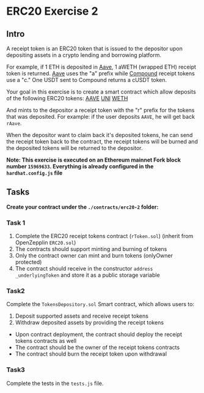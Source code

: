 # ERC20 Exercise 2

## Intro

A receipt token is an ERC20 token that is issued to the depositor upon depositing assets in a crypto lending and borrowing platform.

For example, if 1 ETH is deposited in [Aave](https://aave.com/), 1 aWETH (wrapped ETH) receipt token is returned. [Aave](https://aave.com/) uses the "a" prefix while [Compound](https://compound.finance/) receipt tokens use a "c." One USDT sent to Compound returns a cUSDT token.

Your goal in this exercise is to create a smart contract which allow deposits of the following ERC20 tokens:
[AAVE](https://etherscan.io/token/0x7fc66500c84a76ad7e9c93437bfc5ac33e2ddae9)
[UNI](https://etherscan.io/token/0x1f9840a85d5af5bf1d1762f925bdaddc4201f984)
[WETH](https://etherscan.io/token/0xc02aaa39b223fe8d0a0e5c4f27ead9083c756cc2)

And mints to the depositor a receipt token with the "r" prefix for the tokens that was deposited.
For example: if the user deposits `AAVE`, he will get back `rAave`.

When the depositor want to claim back it's deposited tokens, he can send the receipt token back to the contract, the receipt tokens will be burned and the deposited tokens will be returned to the depositor.

**Note: This exercise is executed on an Ethereum mainnet Fork block number `15969633`. Everything is already configured in the `hardhat.config.js` file**

## Tasks

**Create your contract under the `./contracts/erc20-2` folder:**

### Task 1

1. Complete the ERC20 receipt tokens contract (`rToken.sol`) (inherit from OpenZepplin `ERC20.sol`)
2. The contracts should support minting and burning of tokens
3. Only the contract owner can mint and burn tokens (onlyOwner protected)
4. The contract should receive in the constructor `address _underlyingToken` and store it as a public storage variable

### Task2

Complete the `TokensDepository.sol` Smart contract, which allows users to:

1. Deposit supported assets and receive receipt tokens
2. Withdraw deposited assets by providing the receipt tokens

- Upon contract deployment, the contract should deploy the receipt tokens contracts as well
- The contract should be the owner of the receipt tokens contracts
- The contract should burn the receipt token upon withdrawal

### Task3

Complete the tests in the `tests.js` file.
